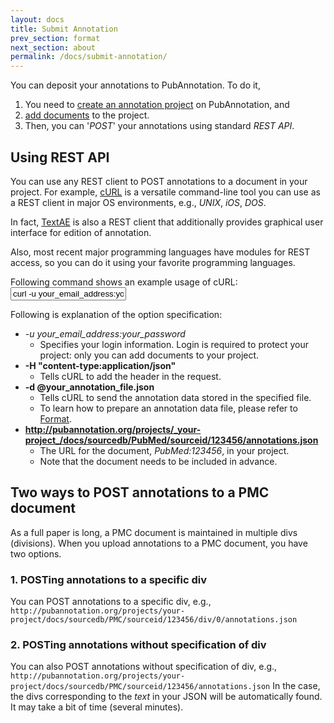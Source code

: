 ```yaml
---
layout: docs
title: Submit Annotation
prev_section: format
next_section: about
permalink: /docs/submit-annotation/
---
```


You can deposit your annotations to PubAnnotation.
To do it,

1. You need to [create an annotation project]({{site.baseurl}}/docs/create-project/) on PubAnnotation, and
2. [add documents]({{site.baseurl}}/docs/add-document/) to the project.
3. Then, you can '*POST*' your annotations using standard *REST API*.

## Using REST API

You can use any REST client to POST annotations to a document in your project.
For example, [cURL](http://curl.haxx.se/) is a versatile command-line tool you can use as a REST client in major OS environments, e.g., _UNIX_, _iOS_, _DOS_.

In fact, [TextAE](http://textae.pubannotation.org) is also a REST client that additionally provides graphical user interface for edition of annotation.

Also, most recent major programming languages have modules for REST access, so you can do it using your favorite programming languages.

Following command shows an example usage of cURL:
<input type="text" class="bash" value='curl -u your_email_address:your_password -H "content-type:application/json" -d @your_annotation_file.json "http://pubannotation.org/projects/your_project/docs/sourcedb/PubMed/sourceid/123456/annotations.json"
'>

Following is explanation of the option specification:

* __-u your\_email\_address_:_your\_password__
   * Specifies your login information. Login is required to protect your project: only you can add documents to your project.
* __-H "content-type:application/json"__
   * Tells cURL to add the header in the request.
* __-d @your\_annotation\_file.json__
   * Tells cURL to send the annotation data stored in the specified file.
   * To learn how to prepare an annotation data file, please refer to [Format]({{site.baseurl}}/docs/format/).
* __http://pubannotation.org/projects/_your-project_/docs/sourcedb/PubMed/sourceid/123456/annotations.json__
   * The URL for the document, _PubMed:123456_, in your project.
   * Note that the document needs to be included in advance.

## Two ways to POST annotations to a PMC document
As a full paper is long, a PMC document is maintained in multiple divs (divisions).
When you upload annotations to a PMC document, you have two options.

### 1. POSTing annotations to a specific div

You can POST annotations to a specific div, e.g., 
`http://pubannotation.org/projects/your-project/docs/sourcedb/PMC/sourceid/123456/div/0/annotations.json`

### 2. POSTing annotations without specification of div
 
You can also POST annotations without specification of div, e.g., 
`http://pubannotation.org/projects/your-project/docs/sourcedb/PMC/sourceid/123456/annotations.json`
In the case, the divs corresponding to the _text_ in your JSON will be automatically found.
It may take a bit of time (several minutes).
